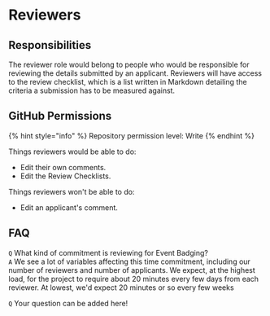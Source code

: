 # Reviewers

## Responsibilities

The reviewer role would belong to people who would be responsible for reviewing the details submitted by an applicant. Reviewers will have access to the review checklist, which is a list written in Markdown detailing the criteria a submission has to be measured against.

## GitHub Permissions

{% hint style="info" %}
Repository permission level: Write
{% endhint %}

Things reviewers would be able to do:

* Edit their own comments.
* Edit the Review Checklists.

Things reviewers won't be able to do:

* Edit an applicant's comment.

## FAQ

`Q` What kind of commitment is reviewing for Event Badging?  
`A` We see a lot of variables affecting this time commitment, including our number of reviewers and number of applicants. We expect, at the highest load, for the project to require about 20 minutes every few days from each reviewer. At lowest, we'd expect 20 minutes or so every few weeks

`Q` Your question can be added here!

